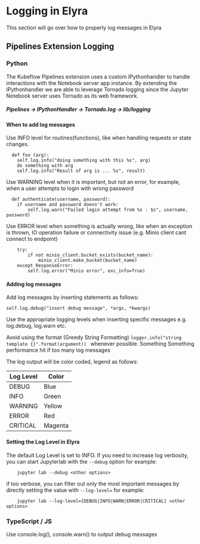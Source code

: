 <!--
{% comment %}
Copyright 2018-2019 IBM Corporation

Licensed under the Apache License, Version 2.0 (the "License");
you may not use this file except in compliance with the License.
You may obtain a copy of the License at

http://www.apache.org/licenses/LICENSE-2.0

Unless required by applicable law or agreed to in writing, software
distributed under the License is distributed on an "AS IS" BASIS,
WITHOUT WARRANTIES OR CONDITIONS OF ANY KIND, either express or implied.
See the License for the specific language governing permissions and
limitations under the License.
{% endcomment %}
-->
# Logging in Elyra

This section will go over how to properly log messages in Elyra

## Pipelines Extension Logging

### Python 
The Kubeflow Pipelines extension uses a custom IPythonhandler to handle interactions with 
the Notebook server app instance. By extending the IPythonhandler we are able to leverage Tornado logging 
since the Jupyter Notebook server uses Tornado as its web framework. <p>
 
##### Pipelines -> IPythonHandler -> Tornado.log -> lib/logging <p>

#### When to add log messages
Use INFO level for routines(functions), like when handling requests or state changes.<p>
```
  def foo (arg):
    self.log.info("doing something with this %s", arg)
    do something with arg
    self.log.info("Result of arg is ... %s", result)
```    
Use WARNING level when it is important, but not an error, for example, when a user attempts to login with wrong password<p>
```
  def authenticate(username, password):
    if username and password doesn't work:
        self.log.warn("Failed login attempt from %s : $s", username, password)
```     
Use ERROR level when something is actually wrong, like when an exception is thrown, IO operation failure or connectivity 
issue (e.g. Minio client cant connect to endpoint)<p>
``` 
    try:
        if not minio_client.bucket_exists(bucket_name):
            minio_client.make_bucket(bucket_name)
    except ResponseError:
        self.log.error("Minio error", exc_info=True)
```
#### Adding log messages
Add log messages by inserting statements as follows:<p>
`self.log.debug("insert debug message", *args, *kwargs)`<p>
Use the appropriate logging levels when inserting specific messages e.g. log.debug, log.warn etc. <p>

Avoid using the format (Greedy String Formatting) `logger.info("string template {}".format(argument)) `
whenever possible. Something Something performance hit if too many log messages<p>

The log output will be color coded, legend as follows:

| Log Level | Color | 
|-----------|-------|
| DEBUG     | Blue  | 
| INFO      | Green |
| WARNING   | Yellow |
| ERROR     | Red   |
| CRITICAL  | Magenta |

#### Setting the Log Level in Elyra
The default Log Level is set to INFO. If you need to increase log verbosity, you can start Jupyterlab with 
the `--debug` option for example:  
```
    jupyter lab --debug <other options>
```
if too verbose, you can filter out only the most important messages by directly setting the value
with `--log-level=` for example:
```
    jupyter lab --log-level=[DEBUG|INFO|WARN|ERROR|CRITICAL] <other options>
```

### TypeScript / JS

Use console.log(), console.warn() to output debug messages


